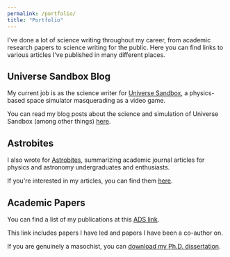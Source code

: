 ```yaml
---
permalink: /portfolio/
title: "Portfolio"
---
```


I've done a lot of science writing throughout my career, from academic research papers to science writing for the public. Here you can find links to various articles I've published in many different places.

## Universe Sandbox Blog

My current job is as the science writer for [Universe Sandbox](http://universesandbox.com/), a physics-based space simulator masquerading as a video game.

You can read my blog posts about the science and simulation of Universe Sandbox (among other things) [here](https://universesandbox.com/blog/author/brent/).

## Astrobites

I also wrote for [Astrobites](https://astrobites.org/), summarizing academic journal articles for physics and astronomy undergraduates and enthusiasts.

If you're interested in my articles, you can find them [here](https://astrobites.org/author/bshapiroalbert/).

## Academic Papers

You can find a list of my publications at this [ADS link](https://ui.adsabs.harvard.edu/public-libraries/oUJ4aGDSRmSdoKLB_opc-Q).

This link includes papers I have led and papers I have been a co-author on.

If you are genuinely a masochist, you can [download my Ph.D. dissertation](https://github.com/bshapiroalbert/bshapiroalbert.github.io/raw/master/assets/files/Shapiro-Albert_Dissertation.pdf).